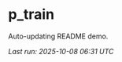 # p_train

Auto-updating README demo.

<!--START_SECTION:status-->
_Last run: 2025-10-08 06:31 UTC_
<!--END_SECTION:status-->























































































































































































































































































































































































































































































































































































































































































































































































































































































































































































































































































































































